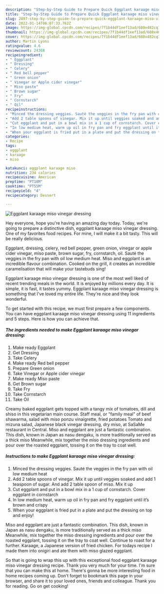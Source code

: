 ```yaml
---
description: "Step-by-Step Guide to Prepare Quick Eggplant karaage miso vinegar dressing"
title: "Step-by-Step Guide to Prepare Quick Eggplant karaage miso vinegar dressing"
slug: 2897-step-by-step-guide-to-prepare-quick-eggplant-karaage-miso-vinegar-dressing
date: 2022-01-14T06:07:33.762Z
image: https://img-global.cpcdn.com/recipes/7f1b44df1eef13ad/680x482cq70/eggplant-karaage-miso-vinegar-dressing-recipe-main-photo.jpg
thumbnail: https://img-global.cpcdn.com/recipes/7f1b44df1eef13ad/680x482cq70/eggplant-karaage-miso-vinegar-dressing-recipe-main-photo.jpg
cover: https://img-global.cpcdn.com/recipes/7f1b44df1eef13ad/680x482cq70/eggplant-karaage-miso-vinegar-dressing-recipe-main-photo.jpg
author: Martin Lyons
ratingvalue: 4.6
reviewcount: 24368
recipeingredient:
- " Eggplant"
- " Dressing"
- " Celery"
- " Red bell pepper"
- " Green onion"
- " Vinegar or Apple cider vinegar"
- " Miso paste"
- " Brown sugar"
- " Fry"
- " Cornstarch"
- " Oil"
recipeinstructions:
- "Minced the dressing veggies. Sauté the veggies in the fry pan with oil low medium heat"
- "Add 2 table spoons of vinegar. Mix it up until veggies soaked and add 1 teaspoon of sugar. And add 2 table spoon of miso. Mix it up"
- "Cut eggplant and put in a bowl mix in a 1 cup of cornstarch. Cover eggplant in cornstarch"
- "In low medium heat, warm up oil in fry pan and fry eggplant until it’s brown and crispy"
- "When your eggplant is fried put in a plate and put the dressing on top and enjoy!"
categories:
- Recipe
tags:
- eggplant
- karaage
- miso

katakunci: eggplant karaage miso 
nutrition: 234 calories
recipecuisine: American
preptime: "PT18M"
cooktime: "PT55M"
recipeyield: "4"
recipecategory: Dessert

---
```



![Eggplant karaage miso vinegar dressing](https://img-global.cpcdn.com/recipes/7f1b44df1eef13ad/680x482cq70/eggplant-karaage-miso-vinegar-dressing-recipe-main-photo.jpg)

Hey everyone, hope you're having an amazing day today. Today, we're going to prepare a distinctive dish, eggplant karaage miso vinegar dressing. One of my favorites food recipes. For mine, I will make it a bit tasty. This will be really delicious.

Eggplant, dressing, celery, red bell pepper, green onion, vinegar or apple cider vinegar, miso paste, brown sugar, fry, cornstarch, oil. Sauté the veggies in the fry pan with oil low medium heat. Miso and eggplant is an incredible flavour combination. Cooked on the grill, it creates an incredible caramelisation that will make your tastebuds sing!

Eggplant karaage miso vinegar dressing is one of the most well liked of recent trending meals in the world. It is enjoyed by millions every day. It is simple, it is fast, it tastes yummy. Eggplant karaage miso vinegar dressing is something that I've loved my entire life. They're nice and they look wonderful.


To get started with this recipe, we must first prepare a few components. You can have eggplant karaage miso vinegar dressing using 11 ingredients and 5 steps. Here is how you can achieve that.

<!--inarticleads1-->

##### The ingredients needed to make Eggplant karaage miso vinegar dressing:

1. Make ready  Eggplant
1. Get  Dressing
1. Take  Celery
1. Make ready  Red bell pepper
1. Prepare  Green onion
1. Take  Vinegar or Apple cider vinegar
1. Make ready  Miso paste
1. Get  Brown sugar
1. Take  Fry
1. Take  Cornstarch
1. Take  Oil


Creamy baked eggplant gets topped with a tangy mix of tomatoes, dill and shiso in this vegetarian main course. Staff meal, or &#34;family meal&#34; of beef shawarma, salad with miso ponzu vinaigrette, fried potatoes Tomato and mizuna salad, Japanese black vinegar dressing, dry miso, at SaSaMe restaurant in Central. Miso and eggplant are just a fantastic combination. This dish, known in Japan as nasu dengaku, is more traditionally served as a thick miso Meanwhile, mix together the miso dressing ingredients and pour over the roasted eggplant, tossing it on the tray to coat well. 

<!--inarticleads2-->

##### Instructions to make Eggplant karaage miso vinegar dressing:

1. Minced the dressing veggies. Sauté the veggies in the fry pan with oil low medium heat
1. Add 2 table spoons of vinegar. Mix it up until veggies soaked and add 1 teaspoon of sugar. And add 2 table spoon of miso. Mix it up
1. Cut eggplant and put in a bowl mix in a 1 cup of cornstarch. Cover eggplant in cornstarch
1. In low medium heat, warm up oil in fry pan and fry eggplant until it’s brown and crispy
1. When your eggplant is fried put in a plate and put the dressing on top and enjoy!


Miso and eggplant are just a fantastic combination. This dish, known in Japan as nasu dengaku, is more traditionally served as a thick miso Meanwhile, mix together the miso dressing ingredients and pour over the roasted eggplant, tossing it on the tray to coat well. Continue to roast for a further. Karaage, a Japanese version of fried chicken. For todays recipe I made them into onigiri and ate them with miso glazed eggplant. 

So that is going to wrap this up with this exceptional food eggplant karaage miso vinegar dressing recipe. Thank you very much for your time. I'm sure that you can make this at home. There's gonna be more interesting food in home recipes coming up. Don't forget to bookmark this page in your browser, and share it to your loved ones, friends and colleague. Thank you for reading. Go on get cooking!
